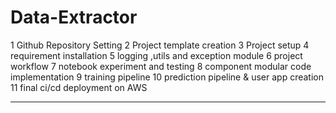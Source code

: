 # Data-Extractor

1 Github Repository Setting
2 Project template creation
3 Project setup 
4 requirement installation
5 logging ,utils and exception module
6 project workflow
7 notebook experiment and testing
8 component modular code implementation
9 training pipeline
10 prediction pipeline & user app creation
11 final ci/cd deployment on AWS

-----------------------------------------------
 
